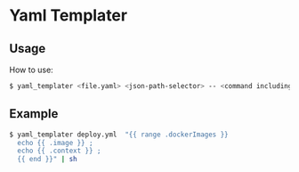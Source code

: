 # Yaml Templater   

## Usage

How to use:
```bash
$ yaml_templater <file.yaml> <json-path-selector> -- <command including go expressions>
```

## Example

```bash
$ yaml_templater deploy.yml  "{{ range .dockerImages }} 
  echo {{ .image }} ; 
  echo {{ .context }} ;
  {{ end }}" | sh
```
